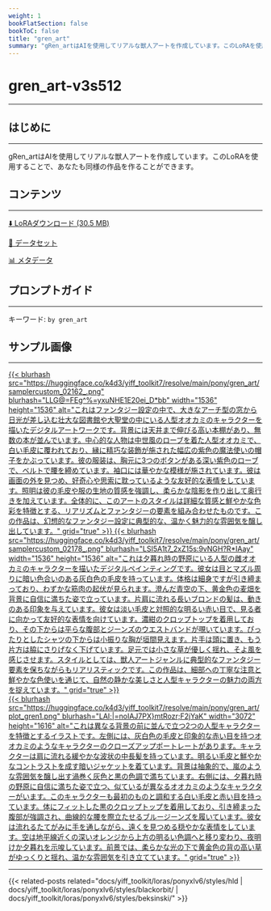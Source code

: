 ```yaml
---
weight: 1
bookFlatSection: false
bookToC: false
title: "gren_art"
summary: "gRen_artはAIを使用してリアルな獣人アートを作成しています。このLoRAを使用することで、あなたも同様の作品を作ることができます。"
---
```


<!--markdownlint-disable MD025 MD033 -->

# gren_art-v3s512

---

## はじめに

---

gRen_artはAIを使用してリアルな獣人アートを作成しています。このLoRAを使用することで、あなたも同様の作品を作ることができます。

## コンテンツ

---

[⬇️ LoRAダウンロード (30.5 MB)](https://huggingface.co/k4d3/yiff_toolkit7/resolve/main/pony/gren_art/by_gren_art-v3s512.safetensors)

[📐 データセット](https://huggingface.co/datasets/k4d3/gren_art)

[📊 メタデータ](https://huggingface.co/k4d3/yiff_toolkit7/resolve/main/pony/gren_art/by_gren_art-v3s512.json)

## プロンプトガイド

---

キーワード: `by gren_art`

## サンプル画像

---

<div class="image-grid">
  <div class="image-grid-container">
    <a href="https://huggingface.co/k4d3/yiff_toolkit7/resolve/main/pony/gren_art/samplercustom_02162_.png">
    {{< blurhash
      src="https://huggingface.co/k4d3/yiff_toolkit7/resolve/main/pony/gren_art/samplercustom_02162_.png"
      blurhash="LLG@=FEg^%=yxuNHE1E20ei_D*bb"
      width="1536"
      height="1536"
      alt="これはファンタジー設定の中で、大きなアーチ型の窓から日光が差し込む壮大な図書館や大聖堂の中にいる人型オオカミのキャラクターを描いたデジタルアートワークです。背景には天井まで伸びる高い本棚があり、無数の本が並んでいます。中心的な人物は中世風のローブを着た人型オオカミで、白い毛皮に覆われており、縁に精巧な装飾が施された幅広の紫色の魔法使いの帽子をかぶっています。彼の服装は、胸元に3つのボタンがある深い紫色のローブで、ベルトで腰を締めています。袖口には華やかな模様が施されています。彼は画面の外を見つめ、好奇心や思索に耽っているような友好的な表情をしています。照明は彼の毛皮や服の生地の質感を強調し、柔らかな陰影を作り出して奥行きを加えています。全体的に、このアートのスタイルは詳細な質感と鮮やかな色彩を特徴とする、リアリズムとファンタジーの要素を組み合わせたものです。この作品は、幻想的なファンタジー設定に典型的な、温かく魅力的な雰囲気を醸し出しています。"
      grid="true"
    >}}
    </a>
    <a href="https://huggingface.co/k4d3/yiff_toolkit7/resolve/main/pony/gren_art/samplercustom_02178_.png">
    {{< blurhash
      src="https://huggingface.co/k4d3/yiff_toolkit7/resolve/main/pony/gren_art/samplercustom_02178_.png"
      blurhash="LSI5A1t7_2xZ15s:9vNGH?R*IAay"
      width="1536"
      height="1536"
      alt="これは夕暮れ時の野原にいる人型の雌オオカミのキャラクターを描いたデジタルペインティングです。彼女は目とマズル周りに暗い色合いのある灰白色の毛皮を持っています。体格は細身ですが引き締まっており、わずかな筋肉の起伏が見られます。澄んだ青空の下、黄金色の麦畑を背景に自信に満ちた姿で立っています。片肩に流れる長いブロンドの髪は、動きのある印象を与えています。彼女は淡い毛皮と対照的な明るい赤い目で、見る者に向かって友好的な表情を向けています。濃紺のクロップトップを着用しており、その下からは平らな腹部とジーンズのウエストバンドが覗いています。ぴったりとしたシャツの下からは小振りな胸が垣間見えます。片手は頭に置き、もう片方は脇にさりげなく下げています。足元では小さな草が優しく揺れ、そよ風を感じさせます。スタイルとしては、獣人アートジャンルに典型的なファンタジー要素を保ちながらもリアリスティックです。この作品は、細部への丁寧な注意と鮮やかな色使いを通じて、自然の静かな美しさと人型キャラクターの魅力の両方を捉えています。"
      grid="true"
    >}}
    </a>
  </div>
</div>

<div class="image-grid">
  <div class="image-grid-container">
    <a href="https://huggingface.co/k4d3/yiff_toolkit7/resolve/main/pony/gren_art/plot_gren1.png">
    {{< blurhash
      src="https://huggingface.co/k4d3/yiff_toolkit7/resolve/main/pony/gren_art/plot_gren1.png"
      blurhash="LAI;|=noIAJ7PX}mtRozr;F2jYaK"
      width="3072"
      height="1616"
      alt="これは異なる背景の前に並んで立つ2つの人型キャラクターを特徴とするイラストです。左側には、灰白色の毛皮と印象的な赤い目を持つオオカミのようなキャラクターのクローズアップポートレートがあります。キャラクターは肩に流れる緩やかな波状の中長髪を持っています。明るい毛皮と鮮やかなコントラストを成す暗いジャケットを着ています。背景は抽象的で、嵐のような雰囲気を醸し出す渦巻く灰色と黒の色調で満ちています。右側には、夕暮れ時の野原に自信に満ちた姿で立つ、似ているが異なるオオカミのようなキャラクターがいます。このキャラクターも最初のものと調和する白い毛皮と赤い目を持っています。体にフィットした黒のクロップトップを着用しており、引き締まった腹部が強調され、曲線的な腰を際立たせるブルージーンズを履いています。彼女は流れるたてがみに手を通しながら、遠くを見つめる穏やかな表情をしています。空は地平線近くの深いオレンジから上方の明るい色調へと移り変わり、夜明けか夕暮れを示唆しています。前景では、柔らかな光の下で黄金色の背の高い草がゆっくりと揺れ、温かな雰囲気を引き立てています。"
      grid="true"
    >}}
    </a>
  </div>
</div>

---

<!--
HUGO_SEARCH_EXCLUDE_START
-->
{{< related-posts related="docs/yiff_toolkit/loras/ponyxlv6/styles/hld | docs/yiff_toolkit/loras/ponyxlv6/styles/blackorbit/ | docs/yiff_toolkit/loras/ponyxlv6/styles/beksinski/" >}}
<!--
HUGO_SEARCH_EXCLUDE_END
-->
